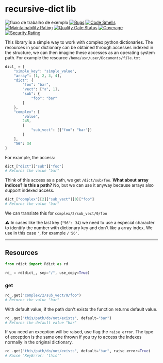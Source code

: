 # recursive-dict lib

![fluxo de trabalho de exemplo](https://github.com/davidmorosini/recursive_dict/actions/workflows/qas.yml/badge.svg)
[![Bugs](https://sonarcloud.io/api/project_badges/measure?project=davidmorosini_recursive_dict&metric=bugs)](https://sonarcloud.io/dashboard?id=davidmorosini_recursive_dict)
[![Code Smells](https://sonarcloud.io/api/project_badges/measure?project=davidmorosini_recursive_dict&metric=code_smells)](https://sonarcloud.io/dashboard?id=davidmorosini_recursive_dict)
[![Maintainability Rating](https://sonarcloud.io/api/project_badges/measure?project=davidmorosini_recursive_dict&metric=sqale_rating)](https://sonarcloud.io/dashboard?id=davidmorosini_recursive_dict)
[![Quality Gate Status](https://sonarcloud.io/api/project_badges/measure?project=davidmorosini_recursive_dict&metric=alert_status)](https://sonarcloud.io/dashboard?id=davidmorosini_recursive_dict)
[![Coverage](https://sonarcloud.io/api/project_badges/measure?project=davidmorosini_recursive_dict&metric=coverage)](https://sonarcloud.io/dashboard?id=davidmorosini_recursive_dict)
[![Security Rating](https://sonarcloud.io/api/project_badges/measure?project=davidmorosini_recursive_dict&metric=security_rating)](https://sonarcloud.io/dashboard?id=davidmorosini_recursive_dict)

This library is a simple way to work with complex python dictionaries. The resources in your dictionary can be obtained through accesses indexed in the structure, we can then imagine these accesses as an operating system path. For example the resource `/home/usr/user/Documents/file.txt`.

```python
dict_ = {
    "simple_key": "simple_value",
    "array": [1, 2, 3, 4],
    "dict": {
        "foo": "bar",
        "vect": ["a", 1],
        "sub": {
            "foo": "bar"
        }
    },
    "complex": [
        "value",
        245,
        {
            "sub_vect": [{"foo": "bar"}]
        }
    ],
    "56": 34
}
```

For example, the access:

```python
dict_["dict"]["sub"]["foo"]
# Returns the value "bar"
```

Think of this access as a path, we get `/dict/sub/foo`. **What about array indices? Is this a path?** No, but we can use it anyway because arrays also support indexed access.

```python
dict_["complex"][2]["sub_vect"][0]["foo"]
# Returns the value "bar"
```

We can translate this for `complex/2/sub_vect/0/foo`

:warning: In cases like the last key (`"56": 34`) we need to use a especial character to identify the number with dictionary key and don't like a array index. We use in this case `'`, for example `/'56'`.

---

## Resources

```python
from rdict import Rdict as rd

rd_ = rd(dict_, sep="/", use_copy=True)
```

### get

```python
rd_.get("complex/2/sub_vect/0/foo")
# Returns the value "bar"
```

With default value, if the path don't exists the function returns default value.

```python
rd_.get("this/path/do/not/exists", default="bar")
# Returns the default value "bar"
```

If you need an exception will be raised, use flag the `raise_error`. The type of exception is the same one thrown if you try to access the indexes normally in the original dictionary.

```python
rd_.get("this/path/do/not/exists", default="bar", raise_error=True)
# Raise "KeyError: 'this'"
```
